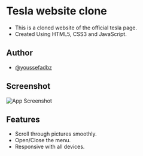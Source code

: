 
# Tesla website clone

- This is a cloned website of the official tesla page.
- Created Using HTML5, CSS3 and JavaScript.


## Author

- [@youssefadbz](https://www.github.com/youssefadbz)


## Screenshot

![App Screenshot](https://github.com/youssefadbz/Tesla-website-clone/blob/main/Screenshot.png)


## Features

- Scroll through pictures smoothly. 
- Open/Close the menu.
- Responsive with all devices.

